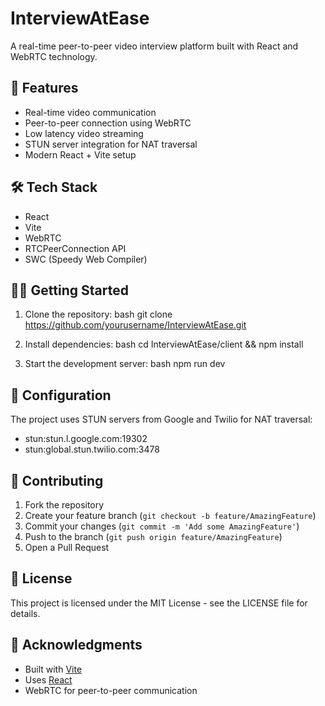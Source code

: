 # InterviewAtEase

A real-time peer-to-peer video interview platform built with React and WebRTC technology.

## 🚀 Features

- Real-time video communication
- Peer-to-peer connection using WebRTC
- Low latency video streaming
- STUN server integration for NAT traversal
- Modern React + Vite setup

## 🛠️ Tech Stack

- React
- Vite
- WebRTC
- RTCPeerConnection API
- SWC (Speedy Web Compiler)

## 🏃‍♂️ Getting Started

1. Clone the repository:
    bash git clone https://github.com/yourusername/InterviewAtEase.git

2. Install dependencies:
    bash cd InterviewAtEase/client && npm install

3. Start the development server:
    bash npm run dev
## 🔧 Configuration

The project uses STUN servers from Google and Twilio for NAT traversal:
- stun:stun.l.google.com:19302
- stun:global.stun.twilio.com:3478

## 🤝 Contributing

1. Fork the repository
2. Create your feature branch (`git checkout -b feature/AmazingFeature`)
3. Commit your changes (`git commit -m 'Add some AmazingFeature'`)
4. Push to the branch (`git push origin feature/AmazingFeature`)
5. Open a Pull Request

## 📝 License

This project is licensed under the MIT License - see the LICENSE file for details.

## 🙏 Acknowledgments

- Built with [Vite](https://vitejs.dev/)
- Uses [React](https://reactjs.org/)
- WebRTC for peer-to-peer communication

